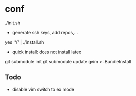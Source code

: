 conf
====

./init.sh

* generate ssh keys, add repos,...

yes 'Y' | ./install.sh

* quick install: does not install latex

git submodule init
git submodule update
gvim > :BundleInstall

Todo
----

* disable vim switch to ex mode
